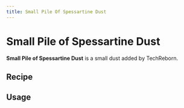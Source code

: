 ```yaml
---
title: Small Pile Of Spessartine Dust
---
```


<ItemImage file="small_pile_of_spessartine_dust" alt="Small Pile Of Spessartine Dust" size="200" />

# Small Pile of Spessartine Dust

**Small Pile of Spessartine Dust** is a small dust added by TechReborn.

## Recipe

<CraftingTable recipe="input air air air input air techreborn:spessartine_dust air input air air air output techreborn:small_pile_of_spessartine_dust,4"/>

## Usage

<CraftingTable recipe="input techreborn:small_pile_of_spessartine_dust techreborn:small_pile_of_spessartine_dust air input techreborn:small_pile_of_spessartine_dust techreborn:small_pile_of_spessartine_dust air input air air air output techreborn:spessartine_dust"/>